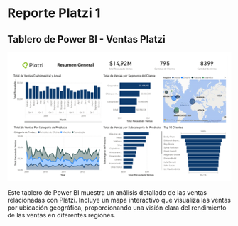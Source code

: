 # Reporte Platzi 1

## Tablero de Power BI - Ventas Platzi

![Tablero de Power BI - Ventas Platzi](Reporte%20Platzi%201-1.png)

Este tablero de Power BI muestra un análisis detallado de las ventas relacionadas con Platzi. Incluye un mapa interactivo que visualiza las ventas por ubicación geográfica, proporcionando una visión clara del rendimiento de las ventas en diferentes regiones.
